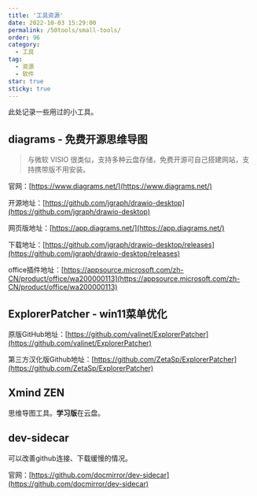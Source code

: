 ```yaml
---
title: '工具资源'
date: 2022-10-03 15:29:00
permalink: /50tools/small-tools/
order: 96
category:
  - 工具
tag:
  - 资源
  - 软件
star: true
sticky: true
---
```



此处记录一些用过的小工具。

<!-- more -->

## **diagrams - 免费开源思维导图**

> 与微软 VISIO 很类似，支持多种云盘存储，免费开源可自己搭建网站，支持携带版不用安装。

官网：[https://www.diagrams.net/](https://www.diagrams.net/)

开源地址：[https://github.com/jgraph/drawio-desktop](https://github.com/jgraph/drawio-desktop)

网页版地址：[https://app.diagrams.net/](https://app.diagrams.net/)

下载地址：[https://github.com/jgraph/drawio-desktop/releases](https://github.com/jgraph/drawio-desktop/releases)

office插件地址：[https://appsource.microsoft.com/zh-CN/product/office/wa200000113](https://appsource.microsoft.com/zh-CN/product/office/wa200000113)

## ExplorerPatcher - win11菜单优化


原版GitHub地址：[https://github.com/valinet/ExplorerPatcher](https://github.com/valinet/ExplorerPatcher)

第三方汉化版Github地址：[https://github.com/ZetaSp/ExplorerPatcher](https://github.com/ZetaSp/ExplorerPatcher)

## Xmind ZEN

思维导图工具。**学习版**在云盘。

## dev-sidecar

可以改善github连接、下载缓慢的情况。

官网：[https://github.com/docmirror/dev-sidecar](https://github.com/docmirror/dev-sidecar)



